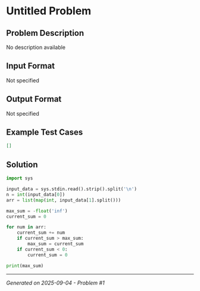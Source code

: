 # Untitled Problem

## Problem Description
No description available

## Input Format
Not specified

## Output Format
Not specified

## Example Test Cases
```json
[]
```

## Solution
```python
import sys

input_data = sys.stdin.read().strip().split('\n')
n = int(input_data[0])
arr = list(map(int, input_data[1].split()))

max_sum = -float('inf')
current_sum = 0

for num in arr:
    current_sum += num
    if current_sum > max_sum:
        max_sum = current_sum
    if current_sum < 0:
        current_sum = 0

print(max_sum)
```

---
*Generated on 2025-09-04 - Problem #1*